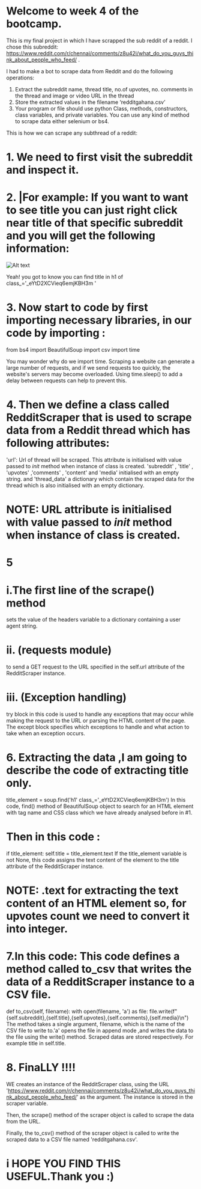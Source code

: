 # Welcome to week 4 of the bootcamp.

  This is my final project in which I have scrapped the sub reddit of a reddit. I chose this subreddit: https://www.reddit.com/r/chennai/comments/z8u42i/what_do_you_guys_think_about_people_who_feed/ .

I had to make a bot to scrape data from Reddit and do the following operations: 
1. Extract the subreddit name, thread title, no.of upvotes, no. comments in the thread
and image or video URL in the thread
2. Store the extracted values in the filename ‘redditgahana.csv’
3. Your program or file should use python Class, methods, constructors, class variables,
and private variables. You can use any kind of method to scrape data either selenium or bs4.

This is how we can scrape any subthread of a reddit:

# 1. We need to first visit the subreddit and inspect it.
# 2. |For example: If you want to want to see title you can just right click near title of that specific subreddit and you will get the following information:
![Alt text](../../../../../Pictures/Screenshots/Screenshot%20(368).png)

Yeah! you got to know
you can find title in h1 of  class_='_eYtD2XCVieq6emjKBH3m '

# 3. Now start to code by first importing necessary libraries, in our code by importing :
from bs4 import BeautifulSoup
import csv
import time

You may wonder why do we import time.  Scraping a website can generate a large number of requests, and if we send requests too quickly, the website's servers may become overloaded. Using time.sleep() to add a delay between requests can help to prevent this.

# 4. Then we define a class called RedditScraper that is used to scrape data from a Reddit thread which has following attributes:
 'url': Url of thread will be scraped. This attribute is initialised with value passed to _init_ method when instance of class is created.
 'subreddit' , 'title' , 'upvotes' ,'comments' , 'content' and 'media' initialised with an empty string.
 and 'thread_data' a dictionary which contain the scraped data for the thread which is also initialised with an empty dictionary.
  # NOTE: URL attribute is initialised with value passed to _init_ method when instance of class is created.

# 5 
# i.The first line of the scrape() method 
sets the value of the headers variable to a dictionary containing a user agent string. 
# ii. (requests module)
to send a GET request to the URL specified in the self.url attribute of the RedditScraper instance.
# iii. (Exception handling) 
try block in this code is used to handle any exceptions that may occur while making the request to the URL or parsing the HTML content of the page. The except block specifies which exceptions to handle and what action to take when an exception occurs. 

# 6. Extracting the data ,I am going to describe the code of extracting title only.
title_element = soup.find('h1' class_='_eYtD2XCVieq6emjKBH3m')
In this code, find() method of BeautifulSoup object to search for an HTML element with tag name and CSS class which we have already analysed before in #1.

# Then in this code :
 if title_element:
 self.title = title_element.text
 If the title_element variable is not None, this code assigns the text content of the element to the title attribute of the RedditScraper instance.

 # NOTE: .text for extracting the text content of an HTML element so, for upvotes count we need to convert it into integer.

# 7.In this code: This code defines a method called to_csv that writes the data of a RedditScraper instance to a CSV file. 
  def to_csv(self, filename):
   with open(filename, 'a') as file:
   file.write(f"{self.subreddit},{self.title},{self.upvotes},{self.comments},{self.media}\n") 
The method takes a single argument, filename, which is the name of the CSV file to write to.'a' opens the file in append mode ,and writes the data to the file using the write() method. Scraped datas are stored respectively. For example title in self.title.

# 8. FinaLLY !!!!
WE creates an instance of the RedditScraper class, using the URL 'https://www.reddit.com/r/chennai/comments/z8u42i/what_do_you_guys_think_about_people_who_feed/' as the argument. The instance is stored in the scraper variable.

Then, the scrape() method of the scraper object is called to scrape the data from the  URL.

Finally, the to_csv() method of the scraper object is called to write the scraped data to a CSV file named 'redditgahana.csv'.

# i HOPE YOU FIND THIS USEFUL.Thank you :)